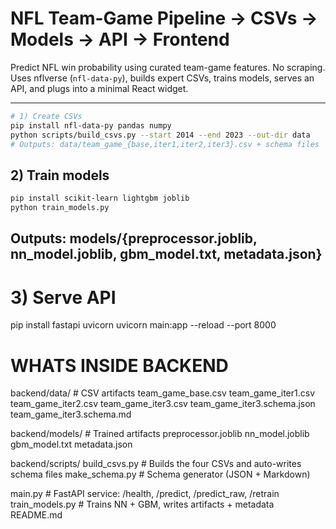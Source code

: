 # NFL Team-Game Pipeline → CSVs → Models → API → Frontend

Predict NFL win probability using curated team-game features. No scraping. Uses nflverse (`nfl-data-py`), builds expert CSVs, trains models, serves an API, and plugs into a minimal React widget.

---

```bash
# 1) Create CSVs
pip install nfl-data-py pandas numpy
python scripts/build_csvs.py --start 2014 --end 2023 --out-dir data
# Outputs: data/team_game_{base,iter1,iter2,iter3}.csv + schema files
```

## **2) Train models**

```bash
pip install scikit-learn lightgbm joblib
python train_models.py
```
## **Outputs: models/{preprocessor.joblib, nn_model.joblib, gbm_model.txt, metadata.json}**

# 3) Serve API
pip install fastapi uvicorn
uvicorn main:app --reload --port 8000

# **WHATS INSIDE BACKEND**

backend/data/             # CSV artifacts
  team_game_base.csv
  team_game_iter1.csv
  team_game_iter2.csv
  team_game_iter3.csv
  team_game_iter3.schema.json
  team_game_iter3.schema.md

backend/models/           # Trained artifacts
  preprocessor.joblib
  nn_model.joblib
  gbm_model.txt
  metadata.json

backend/scripts/
  build_csvs.py    # Builds the four CSVs and auto-writes schema files
  make_schema.py   # Schema generator (JSON + Markdown)

main.py            # FastAPI service: /health, /predict, /predict_raw, /retrain
train_models.py    # Trains NN + GBM, writes artifacts + metadata
README.md

